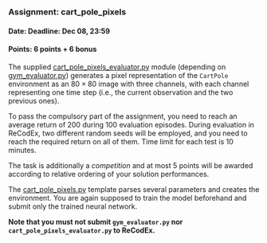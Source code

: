 ### Assignment: cart_pole_pixels
#### Date: Deadline: Dec 08, 23:59
#### Points: 6 points + 6 bonus

The supplied [cart_pole_pixels_evaluator.py](https://github.com/ufal/npfl122/tree/past-1920/labs/07/cart_pole_pixels_evaluator.py)
module (depending on [gym_evaluator.py](https://github.com/ufal/npfl122/tree/past-1920/labs/02/gym_evaluator.py))
generates a pixel representation of the `CartPole` environment
as an $80×80$ image with three channels, with each channel representing one time step
(i.e., the current observation and the two previous ones).

To pass the compulsory part of the assignment, you need to reach an average
return of 200 during 100 evaluation episodes. During evaluation in ReCodEx, two
different random seeds will be employed, and you need to reach the required
return on all of them. Time limit for each test is 10 minutes.

The task is additionally a _competition_ and at most 5 points will be awarded
according to relative ordering of your solution performances.

The [cart_pole_pixels.py](https://github.com/ufal/npfl122/tree/past-1920/labs/07/cart_pole_pixels.py)
template parses several parameters and creates the environment.
You are again supposed to train the model beforehand and submit
only the trained neural network.

**Note that you must not submit `gym_evaluator.py` nor `cart_pole_pixels_evaluator.py` to ReCodEx.**
